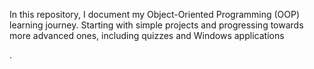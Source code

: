 In this repository, I document my Object-Oriented Programming (OOP) learning journey. Starting with simple projects and progressing towards more advanced ones, including quizzes and Windows applications

.
